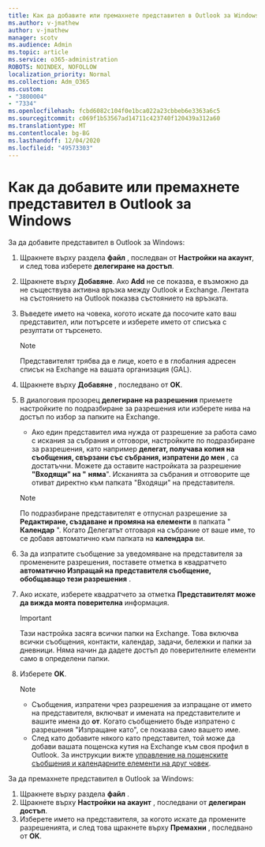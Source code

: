 ```yaml
---
title: Как да добавите или премахнете представител в Outlook за Windows
ms.author: v-jmathew
author: v-jmathew
manager: scotv
ms.audience: Admin
ms.topic: article
ms.service: o365-administration
ROBOTS: NOINDEX, NOFOLLOW
localization_priority: Normal
ms.collection: Adm_O365
ms.custom:
- "3800004"
- "7334"
ms.openlocfilehash: fcbd6082c104f0e1bca022a23cbbeb6e3363a6c5
ms.sourcegitcommit: c069f1b53567ad14711c423740f120439a312a60
ms.translationtype: MT
ms.contentlocale: bg-BG
ms.lasthandoff: 12/04/2020
ms.locfileid: "49573303"
---
```

# <a name="how-to-add-or-remove-a-delegate-in-outlook-for-windows"></a>Как да добавите или премахнете представител в Outlook за Windows

За да добавите представител в Outlook за Windows: 

1. Щракнете върху раздела **файл** , последван от **Настройки на акаунт**, и след това изберете **делегиране на достъп**.
2. Щракнете върху **Добавяне**. Ако **Add** не се показва, е възможно да не съществува активна връзка между Outlook и Exchange. Лентата на състоянието на Outlook показва състоянието на връзката.
3. Въведете името на човека, когото искате да посочите като ваш представител, или потърсете и изберете името от списъка с резултати от търсенето.

    > [!NOTE]
    > Представителят трябва да е лице, което е в глобалния адресен списък на Exchange на вашата организация (GAL).
4. Щракнете върху **Добавяне** , последвано от **OK**.
5. В диалоговия прозорец **делегиране на разрешения** приемете настройките по подразбиране за разрешения или изберете нива на достъп по избор за папките на Exchange.

    - Ако един представител има нужда от разрешение за работа само с искания за събрания и отговори, настройките по подразбиране за разрешения, като например **делегат, получава копия на съобщения, свързани със събрания, изпратени до мен** , са достатъчни. Можете да оставите настройката за разрешение **"Входящи" на "** **няма**". Исканията за събрания и отговорите ще отиват директно към папката "Входящи" на представителя.

    > [!NOTE]
    > По подразбиране представителят е отпуснал разрешение за **Редактиране, създаване и промяна на елементи** в папката " **Календар** ". Когато Делегатът отговаря на събрание от ваше име, то се добавя автоматично към папката на **календара** ви.

5. За да изпратите съобщение за уведомяване на представителя за променените разрешения, поставете отметка в квадратчето **автоматично Изпращай на представителя съобщение, обобщаващо тези разрешения** .
6. Ако искате, изберете квадратчето за отметка **Представителят може да вижда моята поверителна** информация.

    > [!IMPORTANT]
    > Тази настройка засяга всички папки на Exchange. Това включва всички съобщения, контакти, календар, задачи, бележки и папки за дневници. Няма начин да дадете достъп до поверителните елементи само в определени папки.

7. Изберете **OK**.

    > [!NOTE]
    >
    > - Съобщения, изпратени чрез разрешения за изпращане от името на представителя, включват и имената на представителите и вашите имена до **от**. Когато съобщението бъде изпратено с разрешения "Изпращане като", се показва само вашето име.
    > - След като добавите някого като представител, той може да добави вашата пощенска кутия на Exchange към своя профил в Outlook. За инструкции вижте [управление на пощенските съобщения и календарните елементи на друг човек](https://support.microsoft.com/office/manage-another-person-s-mail-and-calendar-items-afb79d6b-2967-43b9-a944-a6b953190af5).

За да премахнете представител в Outlook за Windows:

1. Щракнете върху раздела **файл** .
2. Щракнете върху **Настройки на акаунт** , последвани от **делегиран достъп**.
3. Изберете името на представителя, за когото искате да промените разрешенията, и след това щракнете върху **Премахни** , последвано от **OK**.
